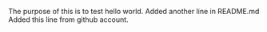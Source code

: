 The purpose of this is to test hello world.
Added another line in README.md
Added this line from github account.
